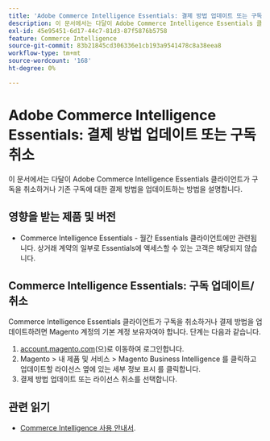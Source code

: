 ```yaml
---
title: 'Adobe Commerce Intelligence Essentials: 결제 방법 업데이트 또는 구독 취소'
description: 이 문서에서는 다달이 Adobe Commerce Intelligence Essentials 클라이언트가 구독을 취소하거나 기존 구독에 대한 결제 방법을 업데이트하는 방법을 설명합니다.
exl-id: 45e95451-6d17-44c7-81d3-87f5876b5758
feature: Commerce Intelligence
source-git-commit: 83b21845cd306336e1cb193a9541478c8a38eea8
workflow-type: tm+mt
source-wordcount: '168'
ht-degree: 0%

---
```


# Adobe Commerce Intelligence Essentials: 결제 방법 업데이트 또는 구독 취소

이 문서에서는 다달이 Adobe Commerce Intelligence Essentials 클라이언트가 구독을 취소하거나 기존 구독에 대한 결제 방법을 업데이트하는 방법을 설명합니다.

## 영향을 받는 제품 및 버전

* Commerce Intelligence Essentials - 월간 Essentials 클라이언트에만 관련됩니다. 상거래 계약의 일부로 Essentials에 액세스할 수 있는 고객은 해당되지 않습니다.

## Commerce Intelligence Essentials: 구독 업데이트/취소

Commerce Intelligence Essentials 클라이언트가 구독을 취소하거나 결제 방법을 업데이트하려면 Magento 계정의 기본 계정 보유자여야 합니다. 단계는 다음과 같습니다.

1. [account.magento.com](https://account.magento.com)(으)로 이동하여 로그인합니다.
1. Magento > 내 제품 및 서비스 > Magento Business Intelligence 를 클릭하고 업데이트할 라이선스 옆에 있는 세부 정보 표시 를 클릭합니다.
1. 결제 방법 업데이트 또는 라이선스 취소를 선택합니다.

## 관련 읽기

* [Commerce Intelligence 사용 안내서](/docs/commerce-business-intelligence/mbi/guide-overview.html).
